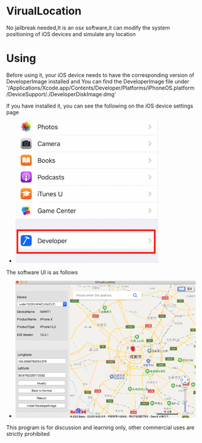 # VirualLocation
No jailbreak needed,It is an osx software,it can modify the system positioning of iOS devices and simulate any location 

# Using
Before using it, your iOS device needs to have the corresponding version of DeveloperImage installed and You can find the DeveloperImage file under '/Applications/Xcode.app/Contents/Developer/Platforms/iPhoneOS.platform/DeviceSupport/*.*/DeveloperDiskImage.dmg'

If you have installed it, you can see the following on the iOS device settings page



- ![developePre.PNG](developePre.PNG)

The software UI is as follows

- ![virtuallocationPre.png](virtuallocationPre.png)

This program is for discussion and learning only, other commercial uses are strictly prohibited


